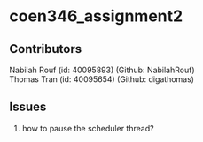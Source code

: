 # coen346_assignment2

## Contributors
Nabilah Rouf (id: 40095893) (Github: NabilahRouf)  
Thomas Tran (id: 40095654) (Github: digathomas)  

## Issues
1. how to pause the scheduler thread?